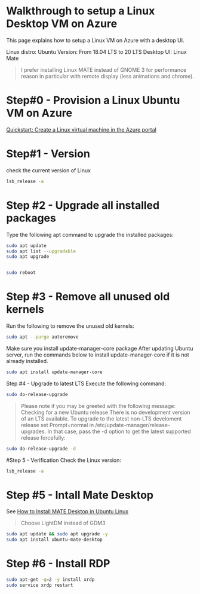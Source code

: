 # Walkthrough to setup a Linux Desktop VM on Azure
This page explains how to setup a Linux VM on Azure with a desktop UI.

Linux distro: Ubuntu
Version: From 18.04 LTS to 20 LTS
Desktop UI: Linux Mate

> I prefer installing Linux MATE instead of GNOME 3 for performance reason in particular with remote display (less animations and chrome).

# Step#0 - Provision a Linux Ubuntu VM on Azure 
[Quickstart: Create a Linux virtual machine in the Azure portal](https://docs.microsoft.com/fr-fr/azure/virtual-machines/linux/quick-create-portal)

# Step#1 - Version

check the current version of Linux

```bash
lsb_release -a
```

# Step #2 - Upgrade all installed packages
Type the following apt command to upgrade the installed packages:

```bash
sudo apt update
sudo apt list --upgradable
sudo apt upgrade


sudo reboot
```

# Step #3 - Remove all unused old kernels
Run the following to remove the unused old kernels:

```bash
sudo apt --purge autoremove
```

Make sure you install update-manager-core package
After updating Ubuntu server, run the commands below to install update-manager-core if it is not already installed.

```bash
sudo apt install update-manager-core
```

Step #4 - Upgrade to latest LTS
Execute the following command:

```bash
sudo do-release-upgrade
```

> Please note if you may be greeted with the following message:
> Checking for a new Ubuntu release
> There is no development version of an LTS available.
> To upgrade to the latest non-LTS develoment release 
> set Prompt=normal in /etc/update-manager/release-upgrades.
> In that case, pass the -d option to get the latest supported release forcefully:

```bash
sudo do-release-upgrade -d
```


#Step 5 - Verification
Check the Linux version:

```bash
lsb_release -a
```

# Step #5 - Intall Mate Desktop
See [How to Install MATE Desktop in Ubuntu Linux](https://itsfoss.com/install-mate-desktop-ubuntu/)
> Choose LightDM instead of GDM3

```bash
sudo apt update && sudo apt upgrade -y
sudo apt install ubuntu-mate-desktop
```

# Step #6 - Install RDP

```bash
sudo apt-get -q=2 -y install xrdp
sudo service xrdp restart
```
